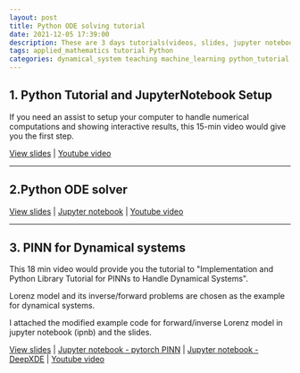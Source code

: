 ```yaml
---
layout: post
title: Python ODE solving tutorial
date: 2021-12-05 17:39:00
description: These are 3 days tutorials(videos, slides, jupyter notebooks) for solving ODEs using Python numerical ODE solvers and introducing PINNs. It was a part of 2021 Fall Nonlinear dynamics class. Conducted by T.A. Hyemin Gu.
tags: applied_mathematics tutorial Python
categories: dynamical_system teaching machine_learning python_tutorial
---
```


## 1. Python Tutorial and JupyterNotebook Setup

If you need an assist to setup your computer to handle numerical computations and showing interactive results, this 15-min video would give you the first step.

[View slides](/assets/pdf/video1-python_tutorial_and_jupyternotebook_setup.pdf) \| [Youtube video](https://youtu.be/tHtfhgSVdIY)

---

## 2.Python ODE solver

[View slides](/assets/pdf/video2-python_ode_solver.pdf) \| [Jupyter notebook](https://github.com/HyeminGu/Python_ODE_solving_tutorial/blob/main/video2-Python_ODE_Solver.ipynb) \| [Youtube video](https://youtu.be/V2EDJBX4l9w)

---

## 3. PINN for Dynamical systems

This 18 min video would provide you the tutorial to "Implementation and Python Library Tutorial for PINNs to Handle Dynamical Systems".

Lorenz model and its inverse/forward problems are chosen as the example for dynamical systems.

I attached the modified example code for forward/inverse Lorenz model in jupyter notebook (ipnb) and the slides.

[View slides](/assets/pdf/video3-pinn_for_dynamical_systems.pdf) \| [Jupyter notebook - pytorch PINN](https://github.com/HyeminGu/Python_ODE_solving_tutorial/blob/main/video3-Pytorch-Forward-HarmonicOscillator.ipynb) \| [Jupyter notebook - DeepXDE](https://github.com/HyeminGu/Python_ODE_solving_tutorial/blob/main/video3-deepXDE-ForwardInverse-Lorenz.ipynb) \| [Youtube video](https://youtu.be/vR5f1gXoVbc)
